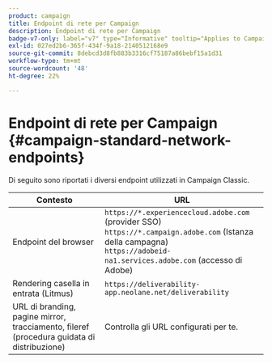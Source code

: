 ```yaml
---
product: campaign
title: Endpoint di rete per Campaign
description: Endpoint di rete per Campaign
badge-v7-only: label="v7" type="Informative" tooltip="Applies to Campaign Classic v7 only"
exl-id: 027ed2b6-365f-434f-9a18-2140512168e9
source-git-commit: 8debcd3d8fb883b3316cf75187a86bebf15a1d31
workflow-type: tm+mt
source-wordcount: '48'
ht-degree: 22%

---
```


# Endpoint di rete per Campaign {#campaign-standard-network-endpoints}



Di seguito sono riportati i diversi endpoint utilizzati in Campaign Classic.

| Contesto | URL |
|--- |--- |
| Endpoint del browser | `https://*.experiencecloud.adobe.com` (provider SSO)<br>`https://*.campaign.adobe.com` (Istanza della campagna)<br>`https://adobeid-na1.services.adobe.com` (accesso di Adobe) |
| Rendering casella in entrata (Litmus) | `https://deliverability-app.neolane.net/deliverability` |
| URL di branding, pagine mirror, tracciamento, fileref (procedura guidata di distribuzione) | Controlla gli URL configurati per te. |
